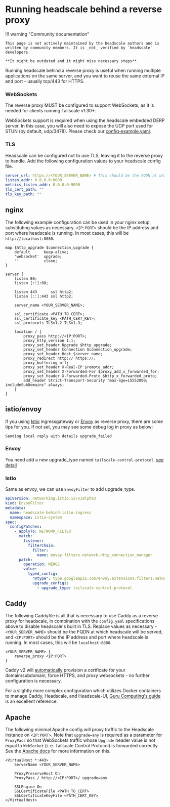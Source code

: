 # Running headscale behind a reverse proxy

!!! warning "Community documentation"

    This page is not actively maintained by the headscale authors and is
    written by community members. It is _not_ verified by `headscale` developers.

    **It might be outdated and it might miss necessary steps**.

Running headscale behind a reverse proxy is useful when running multiple applications on the same server, and you want to reuse the same external IP and port - usually tcp/443 for HTTPS.

### WebSockets

The reverse proxy MUST be configured to support WebSockets, as it is needed for clients running Tailscale v1.30+.

WebSockets support is required when using the headscale embedded DERP server. In this case, you will also need to expose the UDP port used for STUN (by default, udp/3478). Please check our [config-example.yaml](https://github.com/ori-edge/headscale/blob/main/config-example.yaml).

### TLS

Headscale can be configured not to use TLS, leaving it to the reverse proxy to handle. Add the following configuration values to your headscale config file.

```yaml
server_url: https://<YOUR_SERVER_NAME> # This should be the FQDN at which headscale will be served
listen_addr: 0.0.0.0:8080
metrics_listen_addr: 0.0.0.0:9090
tls_cert_path: ""
tls_key_path: ""
```

## nginx

The following example configuration can be used in your nginx setup, substituting values as necessary. `<IP:PORT>` should be the IP address and port where headscale is running. In most cases, this will be `http://localhost:8080`.

```Nginx
map $http_upgrade $connection_upgrade {
    default      keep-alive;
    'websocket'  upgrade;
    ''           close;
}

server {
    listen 80;
	listen [::]:80;

	listen 443      ssl http2;
	listen [::]:443 ssl http2;

    server_name <YOUR_SERVER_NAME>;

    ssl_certificate <PATH_TO_CERT>;
    ssl_certificate_key <PATH_CERT_KEY>;
    ssl_protocols TLSv1.2 TLSv1.3;

    location / {
        proxy_pass http://<IP:PORT>;
        proxy_http_version 1.1;
        proxy_set_header Upgrade $http_upgrade;
        proxy_set_header Connection $connection_upgrade;
        proxy_set_header Host $server_name;
        proxy_redirect http:// https://;
        proxy_buffering off;
        proxy_set_header X-Real-IP $remote_addr;
        proxy_set_header X-Forwarded-For $proxy_add_x_forwarded_for;
        proxy_set_header X-Forwarded-Proto $http_x_forwarded_proto;
        add_header Strict-Transport-Security "max-age=15552000; includeSubDomains" always;
    }
}
```

## istio/envoy

If you using [Istio](https://istio.io/) ingressgateway or [Envoy](https://www.envoyproxy.io/) as reverse proxy, there are some tips for you. If not set, you may see some debug log in proxy as below:

```log
Sending local reply with details upgrade_failed
```

### Envoy

You need add a new upgrade_type named `tailscale-control-protocol`. [see detail](https://www.envoyproxy.io/docs/envoy/latest/api-v3/extensions/filters/network/http_connection_manager/v3/http_connection_manager.proto#extensions-filters-network-http-connection-manager-v3-httpconnectionmanager-upgradeconfig)

### Istio

Same as envoy, we can use `EnvoyFilter` to add upgrade_type.

```yaml
apiVersion: networking.istio.io/v1alpha3
kind: EnvoyFilter
metadata:
  name: headscale-behind-istio-ingress
  namespace: istio-system
spec:
  configPatches:
    - applyTo: NETWORK_FILTER
      match:
        listener:
          filterChain:
            filter:
              name: envoy.filters.network.http_connection_manager
      patch:
        operation: MERGE
        value:
          typed_config:
            "@type": type.googleapis.com/envoy.extensions.filters.network.http_connection_manager.v3.HttpConnectionManager
            upgrade_configs:
              - upgrade_type: tailscale-control-protocol
```

## Caddy

The following Caddyfile is all that is necessary to use Caddy as a reverse proxy for headscale, in combination with the `config.yaml` specifications above to disable headscale's built in TLS. Replace values as necessary - `<YOUR_SERVER_NAME>` should be the FQDN at which headscale will be served, and `<IP:PORT>` should be the IP address and port where headscale is running. In most cases, this will be `localhost:8080`.

```
<YOUR_SERVER_NAME> {
    reverse_proxy <IP:PORT>
}
```

Caddy v2 will [automatically](https://caddyserver.com/docs/automatic-https) provision a certficate for your domain/subdomain, force HTTPS, and proxy websockets - no further configuration is necessary.

For a slightly more complex configuration which utilizes Docker containers to manage Caddy, Headscale, and Headscale-UI, [Guru Computing's guide](https://blog.gurucomputing.com.au/smart-vpns-with-headscale/) is an excellent reference.

## Apache

The following minimal Apache config will proxy traffic to the Headscale instance on `<IP:PORT>`. Note that `upgrade=any` is required as a parameter for `ProxyPass` so that WebSockets traffic whose `Upgrade` header value is not equal to `WebSocket` (i. e. Tailscale Control Protocol) is forwarded correctly. See the [Apache docs](https://httpd.apache.org/docs/2.4/mod/mod_proxy_wstunnel.html) for more information on this.

```
<VirtualHost *:443>
	ServerName <YOUR_SERVER_NAME>

	ProxyPreserveHost On
	ProxyPass / http://<IP:PORT>/ upgrade=any

	SSLEngine On
	SSLCertificateFile <PATH_TO_CERT>
	SSLCertificateKeyFile <PATH_CERT_KEY>
</VirtualHost>
```
